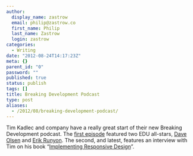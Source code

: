```yaml
---
author:
  display_name: zastrow
  email: philip@zastrow.co
  first_name: Philip
  last_name: Zastrow
  login: zastrow
categories:
  - Writing
date: "2012-08-24T14:17:23Z"
meta: {}
parent_id: "0"
password: ""
published: true
status: publish
tags: []
title: Breaking Development Podcast
type: post
aliases:
  - /2012/08/breaking-development-podcast/
---
```

<p>Tim Kadlec and company have a really great start of their new Breaking Development podcast. The <a href="http://fsm.bdconf.com/podcast/mobile-web-in-higher-ed">first episode</a> featured two EDU all-stars, <a href="http://www.twitter.com/davemolsen">Dave Olsen</a> and <a href="http://www.twitter.com/erunyon">Erik Runyon</a>. The second, and latest, features an interview with Tim on his book “<a href="http://www.amazon.com/gp/product/0321821688/ref=as_li_ss_tl?ie=UTF8&amp;camp=1789&amp;creative=390957&amp;creativeASIN=0321821688&amp;linkCode=as2&amp;tag=philandrobi-20">Implementing Responsive Design</a>”.</p>
